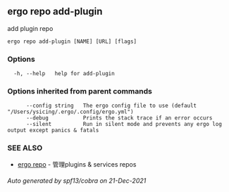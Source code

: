 ## ergo repo add-plugin

add plugin repo

```
ergo repo add-plugin [NAME] [URL] [flags]
```

### Options

```
  -h, --help   help for add-plugin
```

### Options inherited from parent commands

```
      --config string   The ergo config file to use (default "/Users/ysicing/.ergo/.config/ergo.yml")
      --debug           Prints the stack trace if an error occurs
      --silent          Run in silent mode and prevents any ergo log output except panics & fatals
```

### SEE ALSO

* [ergo repo](ergo_repo.md)	 - 管理plugins & services repos

###### Auto generated by spf13/cobra on 21-Dec-2021
